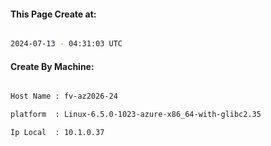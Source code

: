 
   
#### This Page Create at:

```bash

2024-07-13 - 04:31:03 UTC

```

#### Create By Machine:

```bash

Host Name : fv-az2026-24

platform  : Linux-6.5.0-1023-azure-x86_64-with-glibc2.35

Ip Local  : 10.1.0.37

```

